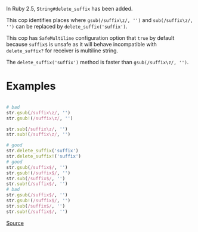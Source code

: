 
In Ruby 2.5, `String#delete_suffix` has been added.

This cop identifies places where `gsub(/suffix\z/, '')` and `sub(/suffix\z/, '')`
can be replaced by `delete_suffix('suffix')`.

This cop has `SafeMultiline` configuration option that `true` by default because
`suffix$` is unsafe as it will behave incompatible with `delete_suffix?`
for receiver is multiline string.

The `delete_suffix('suffix')` method is faster than `gsub(/suffix\z/, '')`.

# Examples

```ruby

# bad
str.gsub(/suffix\z/, '')
str.gsub!(/suffix\z/, '')

str.sub(/suffix\z/, '')
str.sub!(/suffix\z/, '')

# good
str.delete_suffix('suffix')
str.delete_suffix!('suffix')
# good
str.gsub(/suffix$/, '')
str.gsub!(/suffix$/, '')
str.sub(/suffix$/, '')
str.sub!(/suffix$/, '')
# bad
str.gsub(/suffix$/, '')
str.gsub!(/suffix$/, '')
str.sub(/suffix$/, '')
str.sub!(/suffix$/, '')
```

[Source](http://www.rubydoc.info/gems/rubocop/RuboCop/Cop/Performance/DeleteSuffix)